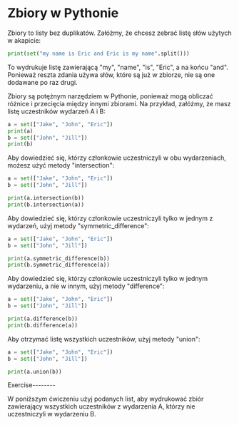 # Zbiory w Pythonie

Zbiory to listy bez duplikatów. Załóżmy, że chcesz zebrać listę słów użytych w akapicie:

```python
print(set("my name is Eric and Eric is my name".split()))
```

To wydrukuje listę zawierającą "my", "name", "is", "Eric", a na końcu "and". Ponieważ reszta zdania używa słów, które są już w zbiorze, nie są one dodawane po raz drugi.

Zbiory są potężnym narzędziem w Pythonie, ponieważ mogą obliczać różnice i przecięcia między innymi zbiorami. Na przykład, załóżmy, że masz listę uczestników wydarzeń A i B:

```python
a = set(["Jake", "John", "Eric"])
print(a)
b = set(["John", "Jill"])
print(b)
```

Aby dowiedzieć się, którzy członkowie uczestniczyli w obu wydarzeniach, możesz użyć metody "intersection":

```python
a = set(["Jake", "John", "Eric"])
b = set(["John", "Jill"])

print(a.intersection(b))
print(b.intersection(a))
```

Aby dowiedzieć się, którzy członkowie uczestniczyli tylko w jednym z wydarzeń, użyj metody "symmetric_difference":

```python
a = set(["Jake", "John", "Eric"])
b = set(["John", "Jill"])

print(a.symmetric_difference(b))
print(b.symmetric_difference(a))
```

Aby dowiedzieć się, którzy członkowie uczestniczyli tylko w jednym wydarzeniu, a nie w innym, użyj metody "difference":

```python
a = set(["Jake", "John", "Eric"])
b = set(["John", "Jill"])

print(a.difference(b))
print(b.difference(a))
```

Aby otrzymać listę wszystkich uczestników, użyj metody "union":

```python
a = set(["Jake", "John", "Eric"])
b = set(["John", "Jill"])

print(a.union(b))
```

Exercise--------

W poniższym ćwiczeniu użyj podanych list, aby wydrukować zbiór zawierający wszystkich uczestników z wydarzenia A, którzy nie uczestniczyli w wydarzeniu B.